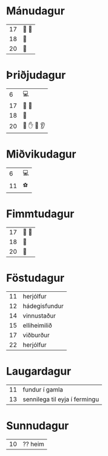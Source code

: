 # Mánudagur
|   |   |
|----|----|
| 17 |  :muscle: :running:  |
| 18 |  :fork_and_knife:  |
| 20 |  :haircut:  |

# Þriðjudagur
|   |   |
|----|----|
| 6  |  :computer:  |
| 17 |  :muscle: :running:  |
| 18 |  :fork_and_knife:  |
| 20 |  :feet: :hand: :nose: :ear:  |

# Miðvikudagur
|   |   |
|----|----|
| 6  |  :computer:  |
| 11 |  :soccer:  |

# Fimmtudagur
|   |   |
|----|----|
| 17 |  :muscle: :running:  |
| 18 |  :fork_and_knife:  |
| 20 |  :haircut:  |

# Föstudagur
|   |   |
|----|----|
| 11 |  herjólfur  |
| 12 |  hádegisfundur  |
| 14 |  vinnustaður  |
| 15 |  elliheimilið  |
| 17 |  viðburður  |
| 22 |  herjólfur  |

# Laugardagur
|   |   |
|----|----|
| 11 |  fundur í gamla  |
| 13 |  sennilega til eyja í fermingu  |

# Sunnudagur
|   |   |
|----|----|
| 10 |  ?? heim  |